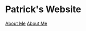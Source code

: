 <!DOCTYPE html>
<html>

<body>
  <h1> Patrick's Website </h1>
  
  <a href="ABOUTME.md">About Me</a>
  <a href="ABOUTME.md">About Me</a>
  
  
</body>



</html>
